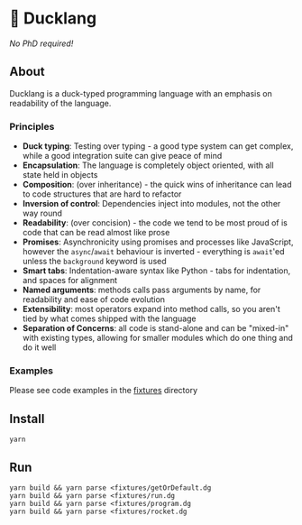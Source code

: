 # 🐥 Ducklang

*No PhD required!*

## About

Ducklang is a duck-typed programming language with an emphasis on readability of the language.

### Principles

* **Duck typing**: Testing over typing - a good type system can get complex, while a good integration suite can give peace of mind
* **Encapsulation**: The language is completely object oriented, with all state held in objects
* **Composition**: (over inheritance) - the quick wins of inheritance can lead to code structures that are hard to refactor
* **Inversion of control**: Dependencies inject into modules, not the other way round
* **Readability**: (over concision) - the code we tend to be most proud of is code that can be read almost like prose
* **Promises**: Asynchronicity using promises and processes like JavaScript, however the `async`/`await` behaviour is inverted - everything is `await`'ed unless the `background` keyword is used
* **Smart tabs**: Indentation-aware syntax like Python - tabs for indentation, and spaces for alignment
* **Named arguments**: methods calls pass arguments by name, for readability and ease of code evolution
* **Extensibility**: most operators expand into method calls, so you aren't tied by what comes shipped with the language
* **Separation of Concerns**: all code is stand-alone and can be "mixed-in" with existing types, allowing for smaller modules which do one thing and do it well

### Examples

Please see code examples in the [fixtures](fixtures/) directory

## Install
```shell script
yarn
```

## Run
```shell script
yarn build && yarn parse <fixtures/getOrDefault.dg
yarn build && yarn parse <fixtures/run.dg
yarn build && yarn parse <fixtures/program.dg
yarn build && yarn parse <fixtures/rocket.dg
```
